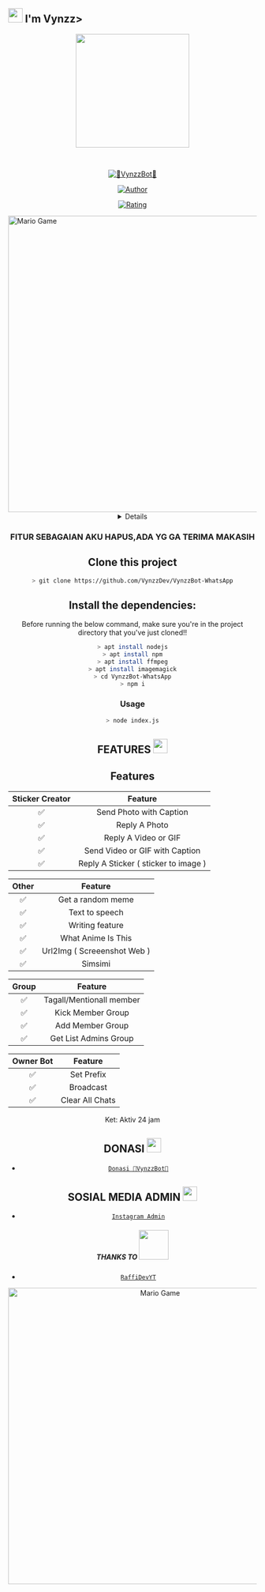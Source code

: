 ## <img src="https://github.com/TheDudeThatCode/TheDudeThatCode/blob/master/Assets/Hi.gif" width="29px"> I'm Vynzz>
<p align="center">
<img src="https://media.discordapp.net/attachments/967937896030031913/1108358106297155604/1f77a1ac64dad0c2862c536717af6deb.jpg" width="230" height="230"/>
</p>
<br>



<p align="center">
<a href="#"><img title="👾VynzzBot👾" src="https://img.shields.io/badge/VynzzBot-green?colorA=%23ff0000&colorB=%23017e40&style=for-the-badge"></a>
</p>
<p align="center">
<a href="https://github.com/VynzzDev"><img title="Author" src="https://img.shields.io/badge/AUTHOR-VynzzDev ID-orange.svg?style=for-the-badge&logo=github"></a>
</p>
<p align="center">
<a href="https://www.codefactor.io"><img title="Rating" src="https://www.codefactor.io"></a>
</p>
<p align="center">
</p>
<img src="https://github.com/TheDudeThatCode/TheDudeThatCode/blob/master/Assets/Developer.gif" alt="Mario Game" width="600" />
<div align="center">
<details>
 
</details>

### FITUR SEBAGAIAN AKU HAPUS,ADA YG GA TERIMA MAKASIH

## Clone this project

```bash
> git clone https://github.com/VynzzDev/VynzzBot-WhatsApp
```

## Install the dependencies:
Before running the below command, make sure you're in the project directory that
you've just cloned!!

```bash
> apt install nodejs
> apt install npm
> apt install ffmpeg
> apt install imagemagick
> cd VynzzBot-WhatsApp
> npm i
```

### Usage
```bash
> node index.js
```

## FEATURES  <img src="https://github.com/TheDudeThatCode/TheDudeThatCode/blob/master/Assets/Earth.gif" width="29px">

## Features

| Sticker Creator |                Feature           |
| :-----------: | :--------------------------------: |
|       ✅       | Send Photo with Caption          |
|       ✅       | Reply A Photo                    |
|       ✅       | Reply A Video or GIF             |
|       ✅       | Send Video or GIF with Caption   |
|       ✅       | Reply A Sticker ( sticker to image ) |

| Other  |                     Feature                     |
| :------------: | :---------------------------------------------: |
|       ✅        |   Get a random meme             |
|       ✅        |   Text to speech                |
|       ✅        |   Writing feature 				|
|       ✅        |   What Anime Is This 			|
|       ✅        |   Url2Img ( Screeenshot Web )   |
|       ✅        |   Simsimi		                |

| Group  |                     Feature               |
| :-----------: | :--------------------------------: |
|       ✅        |   Tagall/Mentionall member       |
|       ✅        |   Kick Member Group	             |
|       ✅        |   Add Member Group	             |
|       ✅        |   Get List Admins Group          |

| Owner Bot  |                     Feature           |
| :-----------: | :--------------------------------: |
|       ✅        |   Set Prefix                     |
|       ✅        |   Broadcast                      |
|       ✅        |   Clear All Chats                |

Ket: Aktiv 24 jam

## DONASI <img src="https://github.com/TheDudeThatCode/TheDudeThatCode/blob/master/Assets/coin.gif" width="29px">
* [`Donasi 👾VynzzBot👾`](https://saweria.co/Vynzz667)


## SOSIAL MEDIA ADMIN <img src="https://github.com/TheDudeThatCode/TheDudeThatCode/blob/master/Assets/powerup.gif" width="29px">

* [`Instagram Admin`](https://instagram.com/vncntmikael)
##### THANKS TO <img src="https://github.com/TheDudeThatCode/TheDudeThatCode/blob/master/Assets/Handshake.gif" width="60px">

* [`RaffiDevYT`](https://github.com/RaffiDevYT)

<img src="https://github.com/TheDudeThatCode/TheDudeThatCode/blob/master/Assets/Mario_Gameplay.gif" alt="Mario Game" width="600" />
